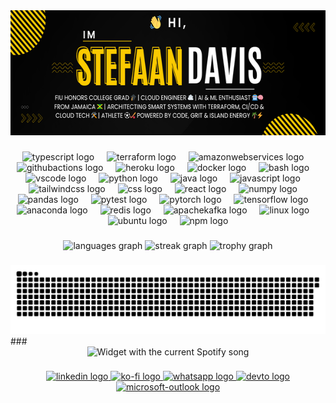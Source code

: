<div align="center">
  <img height="200" src="/assests/bannerdesign.png" />
</div>

###

<div align="center">
  <img src="https://skillicons.dev/icons?i=ts" height="32" alt="typescript logo"  />
  <img width="12" />
  <img src="https://cdn.jsdelivr.net/gh/devicons/devicon/icons/terraform/terraform-original.svg" height="32" alt="terraform logo"  />
  <img width="12" />
  <img src="https://cdn.jsdelivr.net/gh/devicons/devicon/icons/amazonwebservices/amazonwebservices-original-wordmark.svg" height="32" alt="amazonwebservices logo"  />
  <img width="12" />
  <img src="https://cdn.simpleicons.org/githubactions/2088FF" height="32" alt="githubactions logo"  />
  <img width="12" />
  <img src="https://cdn.jsdelivr.net/gh/devicons/devicon/icons/heroku/heroku-plain-wordmark.svg" height="32" alt="heroku logo"  />
  <img width="12" />
  <img src="https://cdn.jsdelivr.net/gh/devicons/devicon/icons/docker/docker-plain-wordmark.svg" height="32" alt="docker logo"  />
  <img width="12" />
  <img src="https://cdn.simpleicons.org/gnubash/4EAA25" height="32" alt="bash logo"  />
  <img width="12" />
  <img src="https://cdn.jsdelivr.net/gh/devicons/devicon/icons/vscode/vscode-original.svg" height="32" alt="vscode logo"  />
  <img width="12" />
  <img src="https://cdn.jsdelivr.net/gh/devicons/devicon/icons/python/python-original-wordmark.svg" height="32" alt="python logo"  />
  <img width="12" />
  <img src="https://cdn.jsdelivr.net/gh/devicons/devicon/icons/java/java-original-wordmark.svg" height="32" alt="java logo"  />
  <img width="12" />
  <img src="https://skillicons.dev/icons?i=js" height="32" alt="javascript logo"  />
  <img width="12" />
  <img src="https://cdn.jsdelivr.net/gh/devicons/devicon/icons/tailwindcss/tailwindcss-original-wordmark.svg" height="32" alt="tailwindcss logo"  />
  <img width="12" />
  <img src="https://cdn.jsdelivr.net/gh/devicons/devicon/icons/css3/css3-original.svg" height="32" alt="css logo"  />
  <img width="12" />
  <img src="https://cdn.jsdelivr.net/gh/devicons/devicon/icons/react/react-original-wordmark.svg" height="32" alt="react logo"  />
  <img width="12" />
  <img src="https://cdn.jsdelivr.net/gh/devicons/devicon/icons/numpy/numpy-original-wordmark.svg" height="32" alt="numpy logo"  />
  <img width="12" />
  <img src="https://cdn.jsdelivr.net/gh/devicons/devicon/icons/pandas/pandas-original-wordmark.svg" height="32" alt="pandas logo"  />
  <img width="12" />
  <img src="https://cdn.jsdelivr.net/gh/devicons/devicon/icons/pytest/pytest-original-wordmark.svg" height="32" alt="pytest logo"  />
  <img width="12" />
  <img src="https://cdn.jsdelivr.net/gh/devicons/devicon/icons/pytorch/pytorch-original.svg" height="32" alt="pytorch logo"  />
  <img width="12" />
  <img src="https://cdn.jsdelivr.net/gh/devicons/devicon/icons/tensorflow/tensorflow-original.svg" height="32" alt="tensorflow logo"  />
  <img width="12" />
  <img src="https://cdn.jsdelivr.net/gh/devicons/devicon/icons/anaconda/anaconda-original-wordmark.svg" height="32" alt="anaconda logo"  />
  <img width="12" />
  <img src="https://cdn.jsdelivr.net/gh/devicons/devicon/icons/redis/redis-plain-wordmark.svg" height="32" alt="redis logo"  />
  <img width="12" />
  <img src="https://cdn.jsdelivr.net/gh/devicons/devicon/icons/apachekafka/apachekafka-original-wordmark.svg" height="32" alt="apachekafka logo"  />
  <img width="12" />
  <img src="https://cdn.jsdelivr.net/gh/devicons/devicon/icons/linux/linux-original.svg" height="32" alt="linux logo"  />
  <img width="12" />
  <img src="https://cdn.simpleicons.org/ubuntu/E95420" height="32" alt="ubuntu logo"  />
  <img width="12" />
  <img src="https://cdn.jsdelivr.net/gh/devicons/devicon/icons/npm/npm-original-wordmark.svg" height="32" alt="npm logo"  />
</div>

###

<div align="center">
  <img src="https://github-readme-stats.vercel.app/api/top-langs?username=Stefodan21&locale=en&hide_title=false&layout=compact&card_width=320&langs_count=5&theme=gruvbox&hide_border=true&border_radius=30&order=2" height="150" alt="languages graph"  />
  <img src="https://streak-stats.demolab.com?user=Stefodan21&locale=en&mode=weekly&theme=gruvbox&hide_border=true&border_radius=30&order=3" height="150" alt="streak graph"  />
  <img src="https://github-profile-trophy.vercel.app?username=Stefodan21&theme=gruvbox&column=-1&row=1&margin-w=8&margin-h=8&no-bg=true&no-frame=true&order=4" height="150" alt="trophy graph"  />
</div>

###
<div align="center">
<img src="https://github.com/Stefodan21/Stefodan21/blob/main/assests/snake.svg" alt="Snake animation" />
</div>
###

<div align="center">
  <img src="https://novatorem-delta-wine.vercel.app/api/spotify?theme=dark&rainbow=true&scan=false&spin=false" alt="Widget with the current Spotify song"  />
</div>

###

<div align="center">
  <a href="https://www.linkedin.com/in/stefaan-davis-4b6a32186/" target="_blank">
    <img src="https://raw.githubusercontent.com/maurodesouza/profile-readme-generator/master/src/assets/icons/social/linkedin/default.svg" width="52" height="40" alt="linkedin logo"  />
  </a>
  <a href="https://buymeacoffee.com/stefodan" target="_blank">
    <img src="https://raw.githubusercontent.com/maurodesouza/profile-readme-generator/master/src/assets/icons/social/ko-fi/default.svg" width="52" height="40" alt="ko-fi logo"  />
  </a>
  <a href="https://wa.me/+18763909670" target="_blank">
    <img src="https://raw.githubusercontent.com/maurodesouza/profile-readme-generator/master/src/assets/icons/social/whatsapp/default.svg" width="52" height="40" alt="whatsapp logo"  />
  </a>
  <a href="https://dev.to/stefodan21" target="_blank">
    <img src="https://raw.githubusercontent.com/maurodesouza/profile-readme-generator/master/src/assets/icons/social/devto/default.svg" width="52" height="40" alt="devto logo"  />
  </a>
  <a href="stefaandavis21@outlook.com" target="_blank">
    <img src="https://raw.githubusercontent.com/maurodesouza/profile-readme-generator/master/src/assets/icons/social/microsoft-outlook/default.svg" width="52" height="40" alt="microsoft-outlook logo"  />
  </a>
</div>

###